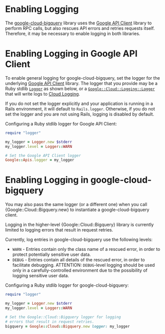 # Enabling Logging

The [google-cloud-bigquery](https://github.com/googleapis/google-cloud-ruby/tree/master/google-cloud-bigquery)
library uses the [Google API
Client](https://github.com/google/google-api-ruby-client/blob/master/README.md#logging)
library to perform RPC calls, but also rescues API errors and retries requests itself.
Therefore, it may be necessary to enable logging in both libraries.

# Enabling Logging in Google API Client

To enable general logging for google-cloud-bigquery, set the logger for the underlying [Google
API Client](https://github.com/google/google-api-ruby-client/blob/master/README.md#logging)
library. The logger that you provide may be a Ruby stdlib
[`Logger`](https://ruby-doc.org/stdlib-2.4.0/libdoc/logger/rdoc/Logger.html) as
shown below, or a
[`Google::Cloud::Logging::Logger`](https://googleapis.dev/ruby/google-cloud-logging/latest)
that will write logs to [Cloud
Logging](https://cloud.google.com/logging/).

If you do not set the logger explicitly and your application is running in a
Rails environment, it will default to `Rails.logger`. Otherwise, if you do not
set the logger and you are not using Rails, logging is disabled by default.

Configuring a Ruby stdlib logger for Google API Client:

```ruby
require "logger"

my_logger = Logger.new $stderr
my_logger.level = Logger::WARN

# Set the Google API Client logger
Google::Apis.logger = my_logger
```

# Enabling Logging in google-cloud-bigquery

You may also pass the same logger (or a different one) when you call
{Google::Cloud::Bigquery.new} to instantiate a google-cloud-bigquery client.

Logging in the higher-level {Google::Cloud::Bigquery}
library is currently limited to logging errors that result in request retries.

Currently, log entries in google-cloud-bigquery use the following levels:

* `WARN` - Entries contain only the class name of a rescued error, in order
  to protect potentially sensitive user data.
* `DEBUG` - Entries contain all details of the rescued error, in order to
  facilitate debugging. ATTENTION: `DEBUG`-level logging should be used only
  in a carefully-controlled environment due to the possibility of logging
  sensitive user data.

Configuring a Ruby stdlib logger for google-cloud-bigquery:

```ruby
require "logger"

my_logger = Logger.new $stderr
my_logger.level = Logger::WARN

# Set the Google::Cloud::Bigquery logger for logging
# errors that result in request retries.
bigquery = Google::Cloud::Bigquery.new logger: my_logger
```
